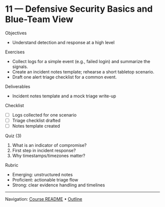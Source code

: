 # 11 — Defensive Security Basics and Blue-Team View

Objectives
- Understand detection and response at a high level

Exercises
- Collect logs for a simple event (e.g., failed login) and summarize the signals.
- Create an incident notes template; rehearse a short tabletop scenario.
- Draft one alert triage checklist for a common event.

Deliverables
- Incident notes template and a mock triage write-up

Checklist
- [ ] Logs collected for one scenario
- [ ] Triage checklist drafted
- [ ] Notes template created

Quiz (3)
1) What is an indicator of compromise?
2) First step in incident response?
3) Why timestamps/timezones matter?

Rubric
- Emerging: unstructured notes
- Proficient: actionable triage flow
- Strong: clear evidence handling and timelines

---
Navigation: [Course README](../../README.md) • [Outline](../../docs/outline.md)
